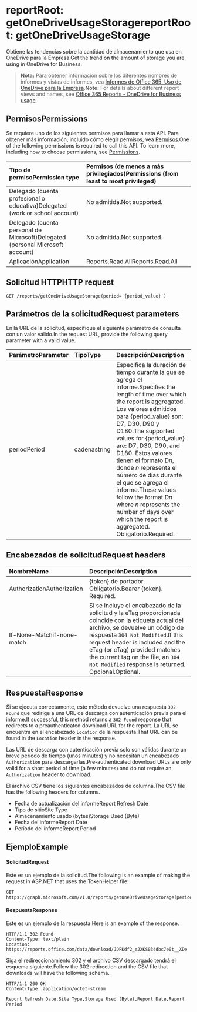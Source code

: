 # <a name="reportroot-getonedriveusagestorage"></a><span data-ttu-id="b148e-101">reportRoot: getOneDriveUsageStorage</span><span class="sxs-lookup"><span data-stu-id="b148e-101">reportRoot: getOneDriveUsageStorage</span></span>

<span data-ttu-id="b148e-102">Obtiene las tendencias sobre la cantidad de almacenamiento que usa en OneDrive para la Empresa.</span><span class="sxs-lookup"><span data-stu-id="b148e-102">Get the trend on the amount of storage you are using in OneDrive for Business.</span></span>

> <span data-ttu-id="b148e-103">**Nota:** Para obtener información sobre los diferentes nombres de informes y vistas de informes, vea [Informes de Office 365: Uso de OneDrive para la Empresa]((https://support.office.com/client/OneDrive-for-Business-usage-0de3b312-c4e8-4e4b-a02d-32b2f726a680)).</span><span class="sxs-lookup"><span data-stu-id="b148e-103">**Note:** For details about different report views and names, see [Office 365 Reports - OneDrive for Business usage]((https://support.office.com/client/OneDrive-for-Business-usage-0de3b312-c4e8-4e4b-a02d-32b2f726a680)).</span></span>

## <a name="permissions"></a><span data-ttu-id="b148e-104">Permisos</span><span class="sxs-lookup"><span data-stu-id="b148e-104">Permissions</span></span>

<span data-ttu-id="b148e-p101">Se requiere uno de los siguientes permisos para llamar a esta API. Para obtener más información, incluido cómo elegir permisos, vea [Permisos](../../../concepts/permissions_reference.md).</span><span class="sxs-lookup"><span data-stu-id="b148e-p101">One of the following permissions is required to call this API. To learn more, including how to choose permissions, see [Permissions](../../../concepts/permissions_reference.md).</span></span>

| <span data-ttu-id="b148e-107">Tipo de permiso</span><span class="sxs-lookup"><span data-stu-id="b148e-107">Permission type</span></span>                        | <span data-ttu-id="b148e-108">Permisos (de menos a más privilegiados)</span><span class="sxs-lookup"><span data-stu-id="b148e-108">Permissions (from least to most privileged)</span></span> |
| :------------------------------------- | :--------------------------------------- |
| <span data-ttu-id="b148e-109">Delegado (cuenta profesional o educativa)</span><span class="sxs-lookup"><span data-stu-id="b148e-109">Delegated (work or school account)</span></span>     | <span data-ttu-id="b148e-110">No admitida.</span><span class="sxs-lookup"><span data-stu-id="b148e-110">Not supported.</span></span>                           |
| <span data-ttu-id="b148e-111">Delegado (cuenta personal de Microsoft)</span><span class="sxs-lookup"><span data-stu-id="b148e-111">Delegated (personal Microsoft account)</span></span> | <span data-ttu-id="b148e-112">No admitida.</span><span class="sxs-lookup"><span data-stu-id="b148e-112">Not supported.</span></span>                           |
| <span data-ttu-id="b148e-113">Aplicación</span><span class="sxs-lookup"><span data-stu-id="b148e-113">Application</span></span>                            | <span data-ttu-id="b148e-114">Reports.Read.All</span><span class="sxs-lookup"><span data-stu-id="b148e-114">Reports.Read.All</span></span>                         |

## <a name="http-request"></a><span data-ttu-id="b148e-115">Solicitud HTTP</span><span class="sxs-lookup"><span data-stu-id="b148e-115">HTTP request</span></span>

<!-- { "blockType": "ignored" } --> 

```http
GET /reports/getOneDriveUsageStorage(period='{period_value}')
```

## <a name="request-parameters"></a><span data-ttu-id="b148e-116">Parámetros de la solicitud</span><span class="sxs-lookup"><span data-stu-id="b148e-116">Request parameters</span></span>

<span data-ttu-id="b148e-117">En la URL de la solicitud, especifique el siguiente parámetro de consulta con un valor válido.</span><span class="sxs-lookup"><span data-stu-id="b148e-117">In the request URL, provide the following query parameter with a valid value.</span></span>

| <span data-ttu-id="b148e-118">Parámetro</span><span class="sxs-lookup"><span data-stu-id="b148e-118">Parameter</span></span> | <span data-ttu-id="b148e-119">Tipo</span><span class="sxs-lookup"><span data-stu-id="b148e-119">Type</span></span>   | <span data-ttu-id="b148e-120">Descripción</span><span class="sxs-lookup"><span data-stu-id="b148e-120">Description</span></span>                              |
| :-------- | :----- | :--------------------------------------- |
| <span data-ttu-id="b148e-121">period</span><span class="sxs-lookup"><span data-stu-id="b148e-121">Period</span></span>    | <span data-ttu-id="b148e-122">cadena</span><span class="sxs-lookup"><span data-stu-id="b148e-122">string</span></span> | <span data-ttu-id="b148e-123">Especifica la duración de tiempo durante la que se agrega el informe.</span><span class="sxs-lookup"><span data-stu-id="b148e-123">Specifies the length of time over which the report is aggregated.</span></span> <span data-ttu-id="b148e-124">Los valores admitidos para {period_value} son: D7, D30, D90 y D180.</span><span class="sxs-lookup"><span data-stu-id="b148e-124">The supported values for {period_value} are: D7, D30, D90, and D180.</span></span> <span data-ttu-id="b148e-125">Estos valores tienen el formato D*n*, donde *n* representa el número de días durante el que se agrega el informe.</span><span class="sxs-lookup"><span data-stu-id="b148e-125">These values follow the format D*n* where *n* represents the number of days over which the report is aggregated.</span></span> <span data-ttu-id="b148e-126">Obligatorio.</span><span class="sxs-lookup"><span data-stu-id="b148e-126">Required.</span></span> |

## <a name="request-headers"></a><span data-ttu-id="b148e-127">Encabezados de solicitud</span><span class="sxs-lookup"><span data-stu-id="b148e-127">Request headers</span></span>

| <span data-ttu-id="b148e-128">Nombre</span><span class="sxs-lookup"><span data-stu-id="b148e-128">Name</span></span>          | <span data-ttu-id="b148e-129">Descripción</span><span class="sxs-lookup"><span data-stu-id="b148e-129">Description</span></span>               |
| :------------ | :------------------------ |
| <span data-ttu-id="b148e-130">Authorization</span><span class="sxs-lookup"><span data-stu-id="b148e-130">Authorization</span></span> | <span data-ttu-id="b148e-p103">{token} de portador. Obligatorio.</span><span class="sxs-lookup"><span data-stu-id="b148e-p103">Bearer {token}. Required.</span></span> |
| <span data-ttu-id="b148e-133">If-None-Match</span><span class="sxs-lookup"><span data-stu-id="b148e-133">if-none-match</span></span> | <span data-ttu-id="b148e-134">Si se incluye el encabezado de la solicitud y la eTag proporcionada coincide con la etiqueta actual del archivo, se devuelve un código de respuesta `304 Not Modified`.</span><span class="sxs-lookup"><span data-stu-id="b148e-134">If this request header is included and the eTag (or cTag) provided matches the current tag on the file, an `304 Not Modified` response is returned.</span></span> <span data-ttu-id="b148e-135">Opcional.</span><span class="sxs-lookup"><span data-stu-id="b148e-135">Optional.</span></span> |

## <a name="response"></a><span data-ttu-id="b148e-136">Respuesta</span><span class="sxs-lookup"><span data-stu-id="b148e-136">Response</span></span>

<span data-ttu-id="b148e-137">Si se ejecuta correctamente, este método devuelve una respuesta `302 Found` que redirige a una URL de descarga con autenticación previa para el informe.</span><span class="sxs-lookup"><span data-stu-id="b148e-137">If successful, this method returns a `302 Found` response that redirects to a preauthenticated download URL for the report.</span></span> <span data-ttu-id="b148e-138">La URL se encuentra en el encabezado `Location` de la respuesta.</span><span class="sxs-lookup"><span data-stu-id="b148e-138">That URL can be found in the `Location` header in the response.</span></span>

<span data-ttu-id="b148e-139">Las URL de descarga con autenticación previa solo son válidas durante un breve período de tiempo (unos minutos) y no necesitan un encabezado `Authorization` para descargarlas.</span><span class="sxs-lookup"><span data-stu-id="b148e-139">Pre-authenticated download URLs are only valid for a short period of time (a few minutes) and do not require an `Authorization` header to download.</span></span>

<span data-ttu-id="b148e-140">El archivo CSV tiene los siguientes encabezados de columna.</span><span class="sxs-lookup"><span data-stu-id="b148e-140">The CSV file has the following headers for columns.</span></span>

- <span data-ttu-id="b148e-141">Fecha de actualización del informe</span><span class="sxs-lookup"><span data-stu-id="b148e-141">Report Refresh Date</span></span>
- <span data-ttu-id="b148e-142">Tipo de sitio</span><span class="sxs-lookup"><span data-stu-id="b148e-142">Site Type</span></span>
- <span data-ttu-id="b148e-143">Almacenamiento usado (bytes)</span><span class="sxs-lookup"><span data-stu-id="b148e-143">Storage Used (Byte)</span></span>
- <span data-ttu-id="b148e-144">Fecha del informe</span><span class="sxs-lookup"><span data-stu-id="b148e-144">Report Date</span></span>
- <span data-ttu-id="b148e-145">Período del informe</span><span class="sxs-lookup"><span data-stu-id="b148e-145">Report Period</span></span>

## <a name="example"></a><span data-ttu-id="b148e-146">Ejemplo</span><span class="sxs-lookup"><span data-stu-id="b148e-146">Example</span></span>

#### <a name="request"></a><span data-ttu-id="b148e-147">Solicitud</span><span class="sxs-lookup"><span data-stu-id="b148e-147">Request</span></span>

<span data-ttu-id="b148e-148">Este es un ejemplo de la solicitud.</span><span class="sxs-lookup"><span data-stu-id="b148e-148">The following is an example of making the request in ASP.NET that uses the TokenHelper file:</span></span>

<!-- {
  "blockType": "request",
  "name": "reportroot_getonedriveusagestorage"
}-->

```http
GET https://graph.microsoft.com/v1.0/reports/getOneDriveUsageStorage(period='D7')
```

#### <a name="response"></a><span data-ttu-id="b148e-149">Respuesta</span><span class="sxs-lookup"><span data-stu-id="b148e-149">Response</span></span>

<span data-ttu-id="b148e-150">Este es un ejemplo de la respuesta.</span><span class="sxs-lookup"><span data-stu-id="b148e-150">Here is an example of the response.</span></span>

<!-- { "blockType": "ignored" } --> 

```http
HTTP/1.1 302 Found
Content-Type: text/plain
Location: https://reports.office.com/data/download/JDFKdf2_eJXKS034dbc7e0t__XDe
```

<span data-ttu-id="b148e-151">Siga el redireccionamiento 302 y el archivo CSV descargado tendrá el esquema siguiente.</span><span class="sxs-lookup"><span data-stu-id="b148e-151">Follow the 302 redirection and the CSV file that downloads will have the following schema.</span></span>

<!-- {
  "blockType": "response",
  "truncated": true,
  "@odata.type": "stream"
} -->

```http
HTTP/1.1 200 OK
Content-Type: application/octet-stream

Report Refresh Date,Site Type,Storage Used (Byte),Report Date,Report Period
```
